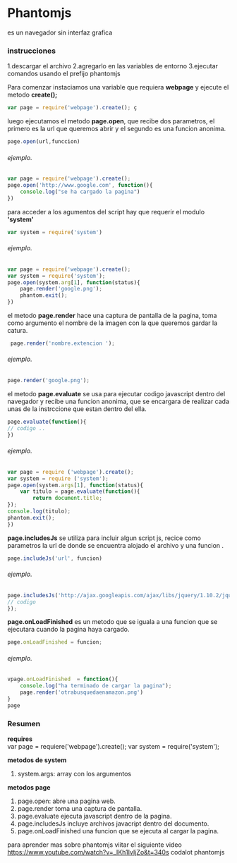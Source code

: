 # Phantomjs
es un navegador sin interfaz grafica
### instrucciones 
1.descargar el archivo
2.agregarlo en las variables de entorno 
3.ejecutar comandos usando el prefijo phantomjs


Para comenzar instaciamos una variable que requiera **webpage** y ejecute el metodo **create();**

~~~javascript
var page = require('webpage').create(); ç
~~~

luego ejecutamos el metodo **page.open**, que recibe dos parametros, el primero es la url que queremos abrir y el segundo es una funcion anonima.  
~~~javascript
page.open(url,funccion) 
~~~
###### ejemplo.


~~~javascript
var page = require('webpage').create(); 
page.open('http://www.google.com', function(){
	console.log("se ha cargado la pagina")
})
~~~

para acceder a los agumentos del script hay que requerir el modulo **'system'**  
~~~javascript 
var system = require('system') 
~~~
###### ejemplo.

~~~javascript
var page = require('webpage').create();
var system = require('system');
page.open(system.arg[1], function(status){
	page.render('google.png');
	phantom.exit();
})

~~~
el metodo **page.render** hace una captura de pantalla de la pagina, toma como argumento el nombre de la imagen con la que queremos gardar la catura.  
~~~javascript
 page.render('nombre.extencion '); 
 ~~~
###### ejemplo.
~~~javascript
page.render('google.png');
~~~

el metodo **page.evaluate** se usa para ejecutar codigo javascript dentro del navegador y recibe una funcion anonima, que se encargara de realizar cada unas de la instrccione que estan dentro del ella.  
~~~javascript 
page.evaluate(function(){
// codigo ..
})
~~~
###### ejemplo.
~~~javascript
var page = require ('webpage').create();
var system = require ('system');
page.open(system.args[1], function(status){
	var titulo = page.evaluate(function(){
		return document.title;
});
console.log(titulo);
phantom.exit();
})
~~~
**page.includesJs** se utiliza para incluir algun script js, recice como parametros la url de donde se encuentra alojado el archivo y una funcion .  
~~~javascript 
page.includeJs('url', funcion) 
~~~
###### ejemplo.
~~~javascript 
page.includesJs('http://ajax.googleapis.com/ajax/libs/jquery/1.10.2/jquery.min.js', function(){
// codigo 
});
~~~
**page.onLoadFinished** es un metodo que se iguala a una funcion que se ejecutara cuando la pagina haya cargado.  
~~~javascript 
page.onLoadFinished = funcion; 
~~~
###### ejemplo.
~~~javascript
vpage.onLoadFinished  = function(){
	console.log("ha terminado de cargar la pagina");
	page.render('otrabusquedaenamazon.png')
}
page
~~~
### Resumen
**requires**  
var page = requiere('webpage').create();
var system = require('system'); 

**metodos de system**  
1. system.args: array con los argumentos


**metodos page** 
1. page.open: abre una pagina web.
2. page.render toma una captura de pantalla.
3. page.evaluate ejecuta javascript dentro de la pagina.
4. page.includesJs incluye archivos javacript dentro del documento.
5. page.onLoadFinished una funcion que se ejecuta al cargar la pagina.


para aprender mas sobre phantomjs viitar el siguiente video  https://www.youtube.com/watch?v=_IKh1IvIjZo&t=340s codalot phantomjs


